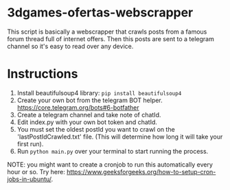 ﻿# 3dgames-ofertas-webscrapper

This script is basically a webscrapper that crawls posts from a famous forum thread full of internet offers. Then this posts are sent to a telegram channel so it's easy to read over any device.

# Instructions
1. Install beautifulsoup4 library: `pip install beautifulsoup4`
2. Create your own bot from the telegram BOT helper. https://core.telegram.org/bots#6-botfather
3. Create a telegram channel and take note of chatId.
4. Edit index.py with your own bot token and chatId.
5. You must set the oldest postId you want to crawl on the 'lastPostIdCrawled.txt' file. (This will determine how long it will take your first run). 
6. Run `python main.py` over your terminal to start running the process.

NOTE: you might want to create a cronjob to run this automatically every hour or so. Try here: https://www.geeksforgeeks.org/how-to-setup-cron-jobs-in-ubuntu/.
